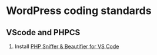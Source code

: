 # WordPress coding standards

## VScode and PHPCS

1. Install [PHP Sniffer & Beautifier for VS Code](https://github.com/valeryan/vscode-phpsab)
